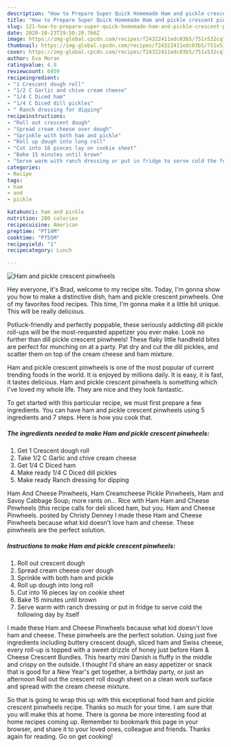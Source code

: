 ```yaml
---
description: "How to Prepare Super Quick Homemade Ham and pickle crescent pinwheels"
title: "How to Prepare Super Quick Homemade Ham and pickle crescent pinwheels"
slug: 121-how-to-prepare-super-quick-homemade-ham-and-pickle-crescent-pinwheels
date: 2020-10-23T19:50:28.766Z
image: https://img-global.cpcdn.com/recipes/f24322411edc03b5/751x532cq70/ham-and-pickle-crescent-pinwheels-recipe-main-photo.jpg
thumbnail: https://img-global.cpcdn.com/recipes/f24322411edc03b5/751x532cq70/ham-and-pickle-crescent-pinwheels-recipe-main-photo.jpg
cover: https://img-global.cpcdn.com/recipes/f24322411edc03b5/751x532cq70/ham-and-pickle-crescent-pinwheels-recipe-main-photo.jpg
author: Eva Moran
ratingvalue: 4.9
reviewcount: 6459
recipeingredient:
- "1 Crescent dough roll"
- "1/2 C Garlic and chive cream cheese"
- "1/4 C Diced ham"
- "1/4 C Diced dill pickles"
- " Ranch dressing for dipping"
recipeinstructions:
- "Roll out crescent dough"
- "Spread cream cheese over dough"
- "Sprinkle with both ham and pickle"
- "Roll up dough into long roll"
- "Cut into 16 pieces lay on cookie sheet"
- "Bake 15 minutes until brown"
- "Serve warm with ranch dressing or put in fridge to serve cold the following day by itself"
categories:
- Recipe
tags:
- ham
- and
- pickle

katakunci: ham and pickle 
nutrition: 280 calories
recipecuisine: American
preptime: "PT14M"
cooktime: "PT55M"
recipeyield: "1"
recipecategory: Lunch

---
```



![Ham and pickle crescent pinwheels](https://img-global.cpcdn.com/recipes/f24322411edc03b5/751x532cq70/ham-and-pickle-crescent-pinwheels-recipe-main-photo.jpg)

Hey everyone, it's Brad, welcome to my recipe site. Today, I'm gonna show you how to make a distinctive dish, ham and pickle crescent pinwheels. One of my favorites food recipes. This time, I'm gonna make it a little bit unique. This will be really delicious.

Potluck-friendly and perfectly poppable, these seriously addicting dill pickle roll-ups will be the most-requested appetizer you ever make. Look no further than dill pickle crescent pinwheels! These flaky little handheld bites are perfect for munching on at a party. Pat dry and cut the dill pickles, and scatter them on top of the cream cheese and ham mixture.

Ham and pickle crescent pinwheels is one of the most popular of current trending foods in the world. It is enjoyed by millions daily. It is easy, it is fast, it tastes delicious. Ham and pickle crescent pinwheels is something which I've loved my whole life. They are nice and they look fantastic.


To get started with this particular recipe, we must first prepare a few ingredients. You can have ham and pickle crescent pinwheels using 5 ingredients and 7 steps. Here is how you cook that.

<!--inarticleads1-->

##### The ingredients needed to make Ham and pickle crescent pinwheels:

1. Get 1 Crescent dough roll
1. Take 1/2 C Garlic and chive cream cheese
1. Get 1/4 C Diced ham
1. Make ready 1/4 C Diced dill pickles
1. Make ready  Ranch dressing for dipping


Ham And Cheese Pinwheels, Ham Creamcheese Pickle Pinwheels, Ham and Savoy Cabbage Soup; more rants on… Rice with Ham Ham and Cheese Pinwheels (this recipe calls for deli sliced ham, but you. Ham and Cheese Pinwheels. posted by Christy Denney I made these Ham and Cheese Pinwheels because what kid doesn&#39;t love ham and cheese. These pinwheels are the perfect solution. 

<!--inarticleads2-->

##### Instructions to make Ham and pickle crescent pinwheels:

1. Roll out crescent dough
1. Spread cream cheese over dough
1. Sprinkle with both ham and pickle
1. Roll up dough into long roll
1. Cut into 16 pieces lay on cookie sheet
1. Bake 15 minutes until brown
1. Serve warm with ranch dressing or put in fridge to serve cold the following day by itself


I made these Ham and Cheese Pinwheels because what kid doesn&#39;t love ham and cheese. These pinwheels are the perfect solution. Using just five ingredients including buttery crescent dough, sliced ham and Swiss cheese, every roll-up is topped with a sweet drizzle of honey just before Ham &amp; Cheese Crescent Bundles. This hearty mini Danish is fluffy in the middle and crispy on the outside. I thought I&#39;d share an easy appetizer or snack that is good for a New Year&#39;s get together, a birthday party, or just an afternoon Roll out the crescent roll dough sheet on a clean work surface and spread with the cream cheese mixture. 

So that is going to wrap this up with this exceptional food ham and pickle crescent pinwheels recipe. Thanks so much for your time. I am sure that you will make this at home. There is gonna be more interesting food at home recipes coming up. Remember to bookmark this page in your browser, and share it to your loved ones, colleague and friends. Thanks again for reading. Go on get cooking!
